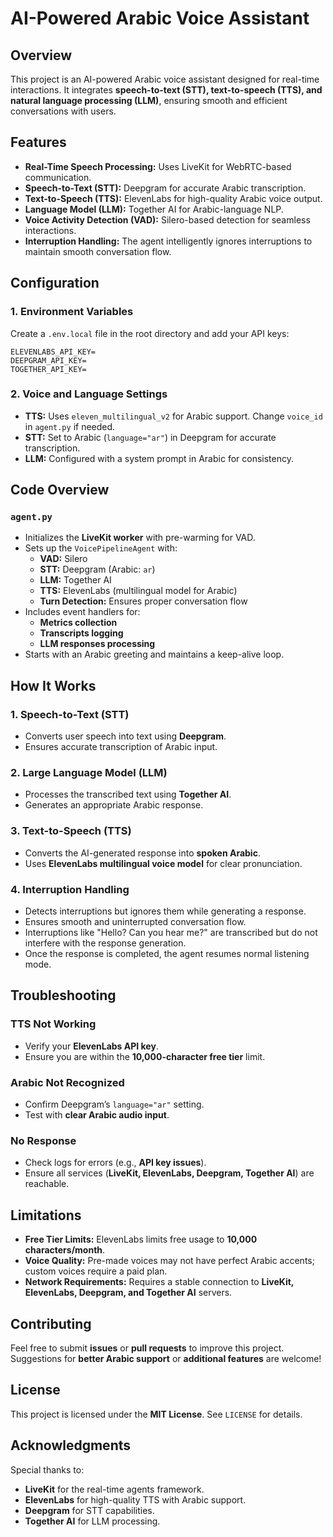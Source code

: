 # AI-Powered Arabic Voice Assistant

## Overview
This project is an AI-powered Arabic voice assistant designed for real-time interactions. It integrates **speech-to-text (STT), text-to-speech (TTS), and natural language processing (LLM)**, ensuring smooth and efficient conversations with users.

## Features
- **Real-Time Speech Processing:** Uses LiveKit for WebRTC-based communication.
- **Speech-to-Text (STT):** Deepgram for accurate Arabic transcription.
- **Text-to-Speech (TTS):** ElevenLabs for high-quality Arabic voice output.
- **Language Model (LLM):** Together AI for Arabic-language NLP.
- **Voice Activity Detection (VAD):** Silero-based detection for seamless interactions.
- **Interruption Handling:** The agent intelligently ignores interruptions to maintain smooth conversation flow.

## Configuration
### 1. Environment Variables
Create a `.env.local` file in the root directory and add your API keys:
```
ELEVENLABS_API_KEY=
DEEPGRAM_API_KEY=
TOGETHER_API_KEY=
```

### 2. Voice and Language Settings
- **TTS:** Uses `eleven_multilingual_v2` for Arabic support. Change `voice_id` in `agent.py` if needed.
- **STT:** Set to Arabic (`language="ar"`) in Deepgram for accurate transcription.
- **LLM:** Configured with a system prompt in Arabic for consistency.

## Code Overview
### `agent.py`
- Initializes the **LiveKit worker** with pre-warming for VAD.
- Sets up the `VoicePipelineAgent` with:
  - **VAD:** Silero
  - **STT:** Deepgram (Arabic: `ar`)
  - **LLM:** Together AI
  - **TTS:** ElevenLabs (multilingual model for Arabic)
  - **Turn Detection:** Ensures proper conversation flow
- Includes event handlers for:
  - **Metrics collection**
  - **Transcripts logging**
  - **LLM responses processing**
- Starts with an Arabic greeting and maintains a keep-alive loop.

## How It Works
### 1. Speech-to-Text (STT)
- Converts user speech into text using **Deepgram**.
- Ensures accurate transcription of Arabic input.

### 2. Large Language Model (LLM)
- Processes the transcribed text using **Together AI**.
- Generates an appropriate Arabic response.

### 3. Text-to-Speech (TTS)
- Converts the AI-generated response into **spoken Arabic**.
- Uses **ElevenLabs multilingual voice model** for clear pronunciation.

### 4. Interruption Handling
- Detects interruptions but ignores them while generating a response.
- Ensures smooth and uninterrupted conversation flow.
- Interruptions like "Hello? Can you hear me?" are transcribed but do not interfere with the response generation.
- Once the response is completed, the agent resumes normal listening mode.

## Troubleshooting
### TTS Not Working
- Verify your **ElevenLabs API key**.
- Ensure you are within the **10,000-character free tier** limit.

### Arabic Not Recognized
- Confirm Deepgram’s `language="ar"` setting.
- Test with **clear Arabic audio input**.

### No Response
- Check logs for errors (e.g., **API key issues**).
- Ensure all services (**LiveKit, ElevenLabs, Deepgram, Together AI**) are reachable.

## Limitations
- **Free Tier Limits:** ElevenLabs limits free usage to **10,000 characters/month**.
- **Voice Quality:** Pre-made voices may not have perfect Arabic accents; custom voices require a paid plan.
- **Network Requirements:** Requires a stable connection to **LiveKit, ElevenLabs, Deepgram, and Together AI** servers.

## Contributing
Feel free to submit **issues** or **pull requests** to improve this project. Suggestions for **better Arabic support** or **additional features** are welcome!

## License
This project is licensed under the **MIT License**. See `LICENSE` for details.

## Acknowledgments
Special thanks to:
- **LiveKit** for the real-time agents framework.
- **ElevenLabs** for high-quality TTS with Arabic support.
- **Deepgram** for STT capabilities.
- **Together AI** for LLM processing.

